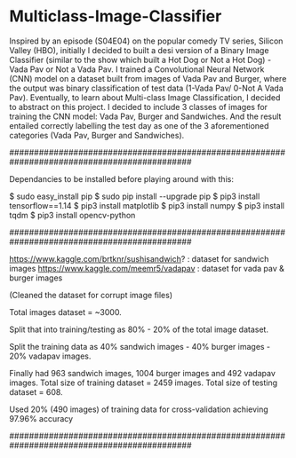 # Multiclass-Image-Classifier

Inspired by an episode (S04E04) on the popular comedy TV series, Silicon Valley (HBO), initially I decided to built a desi version of a Binary Image Classifier (similar to the show which built a Hot Dog or Not a Hot Dog) - Vada Pav or Not a Vada Pav. I trained a Convolutional Neural Network (CNN) model on a dataset built from images of Vada Pav and Burger, where the output was binary classification of test data (1-Vada Pav/ 0-Not A Vada Pav). 
Eventually, to learn about Multi-class Image Classification, I decided to abstract on this project. I decided to include 3 classes of images for training the CNN model: Vada Pav, Burger and Sandwiches. And the result entailed correctly labelling the test day as one of the 3 aforementioned categories (Vada Pav, Burger and Sandwiches).

#############################################################################################

Dependancies to be installed before playing around with this: 

$ sudo easy_install pip
$ sudo pip install --upgrade pip
$ pip3 install tensorflow==1.14
$ pip3 install matplotlib
$ pip3 install numpy 
$ pip3 install tqdm
$ pip3 install opencv-python

#############################################################################################

https://www.kaggle.com/brtknr/sushisandwich? : dataset for sandwich images
https://www.kaggle.com/meemr5/vadapav : dataset for vada pav & burger images

(Cleaned the dataset for corrupt image files)

Total images dataset = ~3000.

Split that into training/testing as 80% - 20% of the total image dataset.

Split the training data as 40% sandwich images - 40% burger images - 20% vadapav images.

Finally had 963 sandwich images, 1004 burger images and 492 vadapav images.
Total size of training dataset = 2459 images. 
Total size of testing dataset = 608.

Used 20% (490 images) of training data for cross-validation achieving 97.96% accuracy 

#############################################################################################